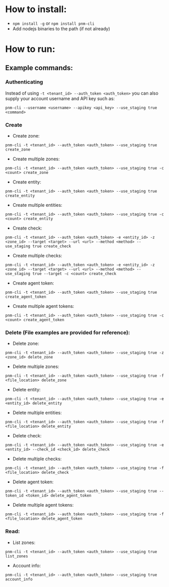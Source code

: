 # How to install:
* ```npm install -g``` or ```npm install pnm-cli```
* Add nodejs binaries to the path (if not already)

# How to run:

## Example commands:

### Authenticating

Instead of using `-t <tenant_id> --auth_token <auth_token>` you can also supply your account username and API key
such as:

```
pnm-cli --username <username> --apikey <api_key> --use_staging true <command>
```

### Create

* Create zone:
```
pnm-cli -t <tenant_id> --auth_token <auth_token> --use_staging true create_zone
```

* Create multiple zones:
```
pnm-cli -t <tenant_id> --auth_token <auth_token> --use_staging true -c <count> create_zone
```

* Create entity:
```
pnm-cli -t <tenant_id> --auth_token <auth_token> --use_staging true create_entity
```

* Create multiple entities:
```
pnm-cli -t <tenant_id> --auth_token <auth_token> --use_staging true -c <count> create_entity
```

* Create check:
```
pnm-cli -t <tenant_id> --auth_token <auth_token> -e <entity_id> -z <zone_id> --target <target> --url <url> --method <method> --use_staging true create_check
```

* Create multiple checks:
```
pnm-cli -t <tenant_id> --auth_token <auth_token> -e <entity_id> -z <zone_id> --target <target> --url <url> --method <method> --use_staging true --target -c <count> create_check
```

* Create agent token:
```
pnm-cli -t <tenant_id> --auth_token <auth_token> --use_staging true create_agent_token
```

* Create multiple agent tokens:
```
pnm-cli -t <tenant_id> --auth_token <auth_token> --use_staging true -c <count> create_agent_token
```

### Delete (File examples are provided for reference):

* Delete zone:
```
pnm-cli -t <tenant_id> --auth_token <auth_token> --use_staging true -z <zone_id> delete_zone
```

* Delete multiple zones:
```
pnm-cli -t <tenant_id> --auth_token <auth_token> --use_staging true -f <file_location> delete_zone
```

* Delete entity:
```
pnm-cli -t <tenant_id> --auth_token <auth_token> --use_staging true -e <entity_id> delete_entity
```

* Delete multiple entities:
```
pnm-cli -t <tenant_id> --auth_token <auth_token> --use_staging true -f <file_location> delete_entity
```

* Delete check:
```
pnm-cli -t <tenant_id> --auth_token <auth_token> --use_staging true -e <entity_id> --check_id <check_id> delete_check
```

* Delete multiple checks:
```
pnm-cli -t <tenant_id> --auth_token <auth_token> --use_staging true -f <file_location> delete_check
```

* Delete agent token:
```
pnm-cli -t <tenant_id> --auth_token <auth_token> --use_staging true --token_id <token_id> delete_agent_token
```

* Delete multiple agent tokens:
```
pnm-cli -t <tenant_id> --auth_token <auth_token> --use_staging true -f <file_location> delete_agent_token
```

### Read:

* List zones:
```
pnm-cli -t <tenant_id> --auth_token <auth_token> --use_staging true list_zones
```

* Account info:
```
pnm-cli -t <tenant_id> --auth_token <auth_token> --use_staging true account_info
```
